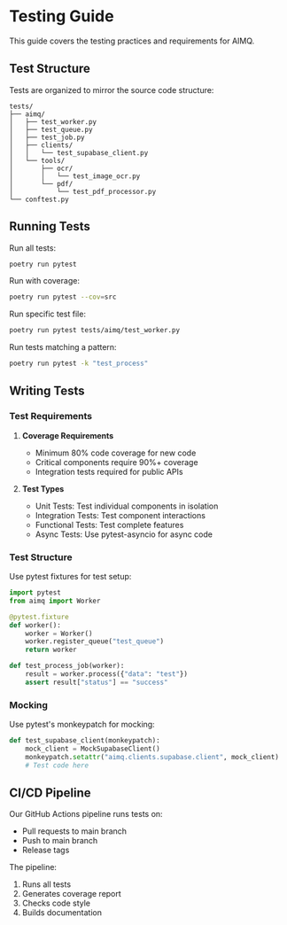 # Testing Guide

This guide covers the testing practices and requirements for AIMQ.

## Test Structure

Tests are organized to mirror the source code structure:

```
tests/
├── aimq/
│   ├── test_worker.py
│   ├── test_queue.py
│   ├── test_job.py
│   ├── clients/
│   │   └── test_supabase_client.py
│   └── tools/
│       ├── ocr/
│       │   └── test_image_ocr.py
│       └── pdf/
│           └── test_pdf_processor.py
└── conftest.py
```

## Running Tests

Run all tests:
```bash
poetry run pytest
```

Run with coverage:
```bash
poetry run pytest --cov=src
```

Run specific test file:
```bash
poetry run pytest tests/aimq/test_worker.py
```

Run tests matching a pattern:
```bash
poetry run pytest -k "test_process"
```

## Writing Tests

### Test Requirements

1. **Coverage Requirements**
   - Minimum 80% code coverage for new code
   - Critical components require 90%+ coverage
   - Integration tests required for public APIs

2. **Test Types**
   - Unit Tests: Test individual components in isolation
   - Integration Tests: Test component interactions
   - Functional Tests: Test complete features
   - Async Tests: Use pytest-asyncio for async code

### Test Structure

Use pytest fixtures for test setup:

```python
import pytest
from aimq import Worker

@pytest.fixture
def worker():
    worker = Worker()
    worker.register_queue("test_queue")
    return worker

def test_process_job(worker):
    result = worker.process({"data": "test"})
    assert result["status"] == "success"
```

### Mocking

Use pytest's monkeypatch for mocking:

```python
def test_supabase_client(monkeypatch):
    mock_client = MockSupabaseClient()
    monkeypatch.setattr("aimq.clients.supabase.client", mock_client)
    # Test code here
```

## CI/CD Pipeline

Our GitHub Actions pipeline runs tests on:

- Pull requests to main branch
- Push to main branch
- Release tags

The pipeline:

1. Runs all tests
2. Generates coverage report
3. Checks code style
4. Builds documentation
